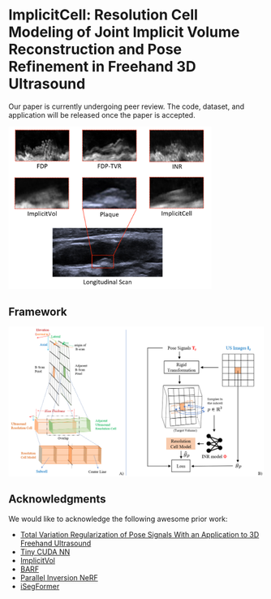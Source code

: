 # ImplicitCell: Resolution Cell Modeling of Joint Implicit Volume Reconstruction and Pose Refinement in Freehand 3D Ultrasound

Our paper is currently undergoing peer review. The code, dataset, and application will be released once the paper is accepted.

<img src="assets/teaser.png" width="400" alt="teaser">

## Framework
![framework](assets/Conception.png)


## Acknowledgments
We would like to acknowledge the following awesome prior work:

- [Total Variation Regularization of Pose Signals With an Application to 3D Freehand Ultrasound](https://github.com/IFL-CAMP/pose_regularization)
- [Tiny CUDA NN](https://github.com/NVlabs/tiny-cuda-nn)
- [ImplicitVol](https://github.com/pakheiyeung/ImplicitVol)
- [BARF](https://github.com/chenhsuanlin/bundle-adjusting-NeRF)
- [Parallel Inversion NeRF](https://github.com/NVlabs/ParallelInversion)
- [iSegFormer](https://github.com/uncbiag/iSegFormer)